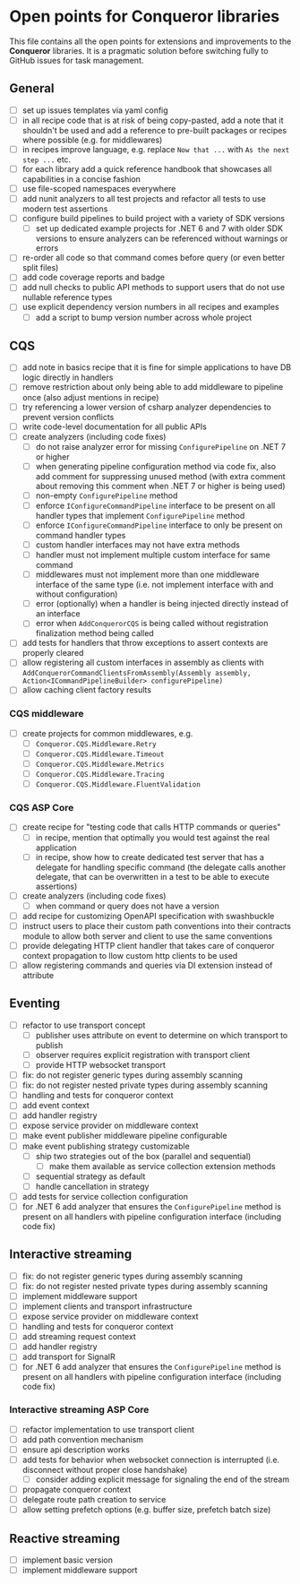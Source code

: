 # Open points for Conqueror libraries

This file contains all the open points for extensions and improvements to the **Conqueror** libraries. It is a pragmatic solution before switching fully to GitHub issues for task management.

## General

- [ ] set up issues templates via yaml config
- [ ] in all recipe code that is at risk of being copy-pasted, add a note that it shouldn't be used and add a reference to pre-built packages or recipes where possible (e.g. for middlewares)
- [ ] in recipes improve language, e.g. replace `Now that ...` with `As the next step ...` etc.
- [ ] for each library add a quick reference handbook that showcases all capabilities in a concise fashion
- [ ] use file-scoped namespaces everywhere
- [ ] add nunit analyzers to all test projects and refactor all tests to use modern test assertions
- [ ] configure build pipelines to build project with a variety of SDK versions
  - [ ] set up dedicated example projects for .NET 6 and 7 with older SDK versions to ensure analyzers can be referenced without warnings or errors
- [ ] re-order all code so that command comes before query (or even better split files)
- [ ] add code coverage reports and badge
- [ ] add null checks to public API methods to support users that do not use nullable reference types
- [ ] use explicit dependency version numbers in all recipes and examples
  - [ ] add a script to bump version number across whole project

## CQS

- [ ] add note in basics recipe that it is fine for simple applications to have DB logic directly in handlers
- [ ] remove restriction about only being able to add middleware to pipeline once (also adjust mentions in recipe)
- [ ] try referencing a lower version of csharp analyzer dependencies to prevent version conflicts
- [ ] write code-level documentation for all public APIs
- [ ] create analyzers (including code fixes)
  - [ ] do not raise analyzer error for missing `ConfigurePipeline` on .NET 7 or higher
  - [ ] when generating pipeline configuration method via code fix, also add comment for suppressing unused method (with extra comment about removing this comment when .NET 7 or higher is being used)
  - [ ] non-empty `ConfigurePipeline` method
  - [ ] enforce `IConfigureCommandPipeline` interface to be present on all handler types that implement `ConfigurePipeline` method
  - [ ] enforce `IConfigureCommandPipeline` interface to only be present on command handler types
  - [ ] custom handler interfaces may not have extra methods
  - [ ] handler must not implement multiple custom interface for same command
  - [ ] middlewares must not implement more than one middleware interface of the same type (i.e. not implement interface with and without configuration)
  - [ ] error (optionally) when a handler is being injected directly instead of an interface
  - [ ] error when `AddConquerorCQS` is being called without registration finalization method being called
- [ ] add tests for handlers that throw exceptions to assert contexts are properly cleared
- [ ] allow registering all custom interfaces in assembly as clients with `AddConquerorCommandClientsFromAssembly(Assembly assembly, Action<ICommandPipelineBuilder> configurePipeline)`
- [ ] allow caching client factory results

### CQS middleware

- [ ] create projects for common middlewares, e.g.
  - [ ] `Conqueror.CQS.Middleware.Retry`
  - [ ] `Conqueror.CQS.Middleware.Timeout`
  - [ ] `Conqueror.CQS.Middleware.Metrics`
  - [ ] `Conqueror.CQS.Middleware.Tracing`
  - [ ] `Conqueror.CQS.Middleware.FluentValidation`

### CQS ASP Core

- [ ] create recipe for "testing code that calls HTTP commands or queries"
  - [ ] in recipe, mention that optimally you would test against the real application
  - [ ] in recipe, show how to create dedicated test server that has a delegate for handling specific command (the delegate calls another delegate, that can be overwritten in a test to be able to execute assertions)
- [ ] create analyzers (including code fixes)
  - [ ] when command or query does not have a version
- [ ] add recipe for customizing OpenAPI specification with swashbuckle
- [ ] instruct users to place their custom path conventions into their contracts module to allow both server and client to use the same conventions
- [ ] provide delegating HTTP client handler that takes care of conqueror context propagation to llow custom http clients to be used
- [ ] allow registering commands and queries via DI extension instead of attribute

## Eventing

- [ ] refactor to use transport concept
  - [ ] publisher uses attribute on event to determine on which transport to publish
  - [ ] observer requires explicit registration with transport client
  - [ ] provide HTTP websocket transport
- [ ] fix: do not register generic types during assembly scanning
- [ ] fix: do not register nested private types during assembly scanning
- [ ] handling and tests for conqueror context
- [ ] add event context
- [ ] add handler registry
- [ ] expose service provider on middleware context
- [ ] make event publisher middleware pipeline configurable
- [ ] make event publishing strategy customizable
  - [ ] ship two strategies out of the box (parallel and sequential)
    - [ ] make them available as service collection extension methods
  - [ ] sequential strategy as default
  - [ ] handle cancellation in strategy
- [ ] add tests for service collection configuration
- [ ] for .NET 6 add analyzer that ensures the `ConfigurePipeline` method is present on all handlers with pipeline configuration interface (including code fix)

## Interactive streaming

- [ ] fix: do not register generic types during assembly scanning
- [ ] fix: do not register nested private types during assembly scanning
- [ ] implement middleware support
- [ ] implement clients and transport infrastructure
- [ ] expose service provider on middleware context
- [ ] handling and tests for conqueror context
- [ ] add streaming request context
- [ ] add handler registry
- [ ] add transport for SignalR
- [ ] for .NET 6 add analyzer that ensures the `ConfigurePipeline` method is present on all handlers with pipeline configuration interface (including code fix)

### Interactive streaming ASP Core

- [ ] refactor implementation to use transport client
- [ ] add path convention mechanism
- [ ] ensure api description works
- [ ] add tests for behavior when websocket connection is interrupted (i.e. disconnect without proper close handshake)
  - [ ] consider adding explicit message for signaling the end of the stream
- [ ] propagate conqueror context
- [ ] delegate route path creation to service
- [ ] allow setting prefetch options (e.g. buffer size, prefetch batch size)

## Reactive streaming

- [ ] implement basic version
- [ ] implement middleware support
